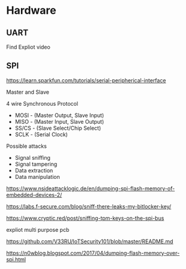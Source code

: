 # Hardware

## UART

Find Expliot video

## SPI

https://learn.sparkfun.com/tutorials/serial-peripherical-interface


Master and Slave

4 wire Synchronous Protocol

- MOSI  - (Master Output, Slave Input)
- MISO  - (Master Input, Slave Output)
- SS/CS - (Slave Select/Chip Select)
- SCLK  - (Serial Clock)


Possible attacks
- Signal sniffing
- Signal tampering
- Data extraction
- Data manipulation

https://www.nsideattacklogic.de/en/dumping-spi-flash-memory-of-embedded-devices-2/

https://labs.f-secure.com/blog/sniff-there-leaks-my-bitlocker-key/

https://www.cryptic.red/post/sniffing-tpm-keys-on-the-spi-bus


expliot multi purpose pcb


https://github.com/V33RU/IoTSecurity101/blob/master/README.md


https://n0wblog.blogspot.com/2017/04/dumping-flash-memory-over-spi.html